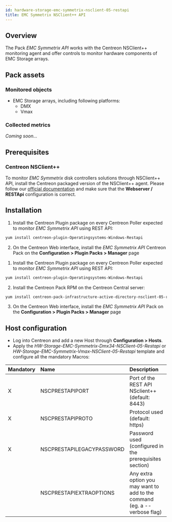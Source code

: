```yaml
---
id: hardware-storage-emc-symmetrix-nsclient-05-restapi
title: EMC Symmetrix NSClient++ API
---
```


## Overview

The Pack *EMC Symmetrix API* works with the Centreon NSClient++ monitoring
agent and offer controls to monitor hardware components of EMC Storage arrays. 

## Pack assets

### Monitored objects

* EMC Storage arrays, including following platforms:
    * DMX
    * Vmax

### Collected metrics

*Coming soon...* 

## Prerequisites

### Centreon NSClient++

To monitor *EMC Symmetrix* disk controllers solutions through NSClient++ API, install the Centreon packaged version 
of the NSClient++ agent. Please follow our [official documentation](../plugin-packs/tutorials/centreon-nsclient-tutorial.html) 
and make sure that the **Webserver / RESTApi** configuration is correct.

## Installation 

<!--DOCUSAURUS_CODE_TABS-->

<!--Online IMP Licence & IT-100 Editions-->

1. Install the Centreon Plugin package on every Centreon Poller expected to monitor *EMC Symmetrix API* using REST API:

```bash
yum install centreon-plugin-Operatingsystems-Windows-Restapi
```

2. On the Centreon Web interface, install the *EMC Symmetrix API* Centreon Pack on the **Configuration > Plugin Packs > Manager** page

<!--Offline IMP License-->

1. Install the Centreon Plugin package on every Centreon Poller expected to monitor *EMC Symmetrix API* using REST API:

```bash
yum install centreon-plugin-Operatingsystems-Windows-Restapi
```

2. Install the Centreon Pack RPM on the Centreon Central server:

```bash
yum install centreon-pack-infrastructure-active-directory-nsclient-05-restapi
```

3. On the Centreon Web interface, install the *EMC Symmetrix API* Pack on the **Configuration > Plugin Packs > Manager** page

<!--END_DOCUSAURUS_CODE_TABS-->

## Host configuration

* Log into Centreon and add a new Host through **Configuration > Hosts**.
* Apply the *HW-Storage-EMC-Symmetrix-Dmx34-NSClient-05-Restapi* or *HW-Storage-EMC-Symmetrix-Vmax-NSClient-05-Restapi* 
template and configure all the mandatory Macros:

| Mandatory | Name                      | Description                                                                |
| :-------- | :------------------------ | :------------------------------------------------------------------------- |
| X         | NSCPRESTAPIPORT           | Port of the REST API NSclient++ (default: 8443)                            |
| X         | NSCPRESTAPIPROTO          | Protocol used (default: https)                                             |
| X         | NSCPRESTAPILEGACYPASSWORD | Password used (configured in the prerequisites section)                    |
|           | NSCPRESTAPIEXTRAOPTIONS   | Any extra option you may want to add to the command (eg. a --verbose flag) |